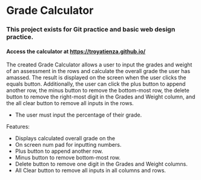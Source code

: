 # Grade Calculator
### This project exists for Git practice and basic web design practice.

#### Access the calculator at https://troyatienza.github.io/

The created Grade Calculator allows a user to input the grades and weight of an assessment in the rows and calculate the overall grade the user has amassed. The result is displayed on the screen when the user clicks the equals button. Additionally, the user can click the plus button to append another row, the minus button to remove the bottom-most row, the delete button to remove the right-most digit in the Grades and Weight column, and the all clear button to remove all inputs in the rows.
* The user must input the percentage of their grade.

Features:
- Displays calculated overall grade on the 
- On screen num pad for inputting numbers.
- Plus button to append another row.
- Minus button to remove bottom-most row.
- Delete button to remove one digit in the Grades and Weight columns.
- All Clear button to remove all inputs in all columns and rows.
